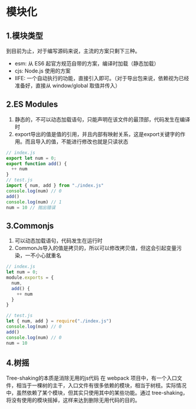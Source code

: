 # 模块化
## 1.模块类型 
到目前为止，对于编写源码来说，主流的方案只剩下三种。
* esm: 从 ES6 起官方规范自带的方案，编译时加载（静态加载）
* cjs: Node.js 使用的方案
* IIFE: 一个自动执行的功能，直接引入即可。（对于导出包来说，依赖视为已经准备好，直接从 window/global 取值并传入）

## 2.ES Modules
1. 静态的，不可以动态加载语句，只能声明在该文件的最顶部，代码发生在编译时
2. export导出的值是值的引用，并且内部有映射关系，这是export关键字的作用。而且导入的值，不能进行修改也就是只读状态

```javascript
// index.js
export let num = 0;
export function add() {
  ++ num
}
// test.js
import { num, add } from "./index.js"
console.log(num) // 0
add()
console.log(num) // 1
num = 10 // 抛出错误
```

## 3.Commonjs
1. 可以动态加载语句，代码发生在运行时
2. CommonJs导入的值是拷贝的，所以可以修改拷贝值，但这会引起变量污染，一不小心就重名 

```javascript
// index.js
let num = 0;
module.exports = {
  num,
  add() {
    ++ num 
  }
}

// test.js
let { num, add } = require("./index.js")
console.log(num) // 0
add()
console.log(num) // 0
num = 10

```
## 4.树摇
Tree-shaking的本质是消除无用的js代码
在 webpack 项目中，有一个入口文件，相当于一棵树的主干，入口文件有很多依赖的模块，相当于树枝。实际情况中，虽然依赖了某个模块，但其实只使用其中的某些功能。通过 tree-shaking，将没有使用的模块摇掉，这样来达到删除无用代码的目的。